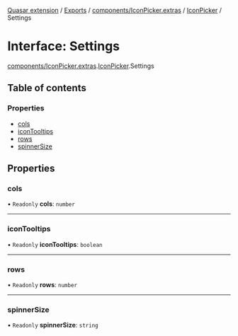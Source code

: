 [Quasar extension](../index.md) / [Exports](../modules.md) / [components/IconPicker.extras](../modules/components_IconPicker_extras.md) / [IconPicker](../modules/components_IconPicker_extras.IconPicker.md) / Settings

# Interface: Settings

[components/IconPicker.extras](../modules/components_IconPicker_extras.md).[IconPicker](../modules/components_IconPicker_extras.IconPicker.md).Settings

## Table of contents

### Properties

- [cols](components_IconPicker_extras.IconPicker.Settings.md#cols)
- [iconTooltips](components_IconPicker_extras.IconPicker.Settings.md#icontooltips)
- [rows](components_IconPicker_extras.IconPicker.Settings.md#rows)
- [spinnerSize](components_IconPicker_extras.IconPicker.Settings.md#spinnersize)

## Properties

### cols

• `Readonly` **cols**: `number`

___

### iconTooltips

• `Readonly` **iconTooltips**: `boolean`

___

### rows

• `Readonly` **rows**: `number`

___

### spinnerSize

• `Readonly` **spinnerSize**: `string`
